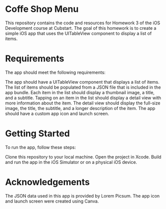 # Coffe Shop Menu
This repository contains the code and resources for Homework 3 of the iOS Development course at Cubstart. The goal of this homework is to create a simple iOS app that uses the UITableView component to display a list of items.

# Requirements

The app should meet the following requirements:

The app should have a UITableView component that displays a list of items.
The list of items should be populated from a JSON file that is included in the app bundle.
Each item in the list should display a thumbnail image, a title, and a subtitle.
Tapping on an item in the list should display a detail view with more information about the item.
The detail view should display the full-size image, the title, the subtitle, and a longer description of the item.
The app should have a custom app icon and launch screen.

# Getting Started

To run the app, follow these steps:

Clone this repository to your local machine.
Open the project in Xcode.
Build and run the app in the iOS Simulator or on a physical iOS device.

# Acknowledgements

The JSON data used in this app is provided by Lorem Picsum. The app icon and launch screen were created using Canva.
